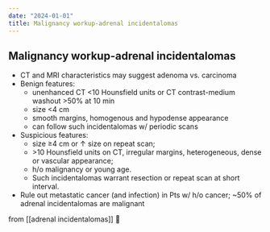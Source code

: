 ```yaml
---
date: "2024-01-01"
title: Malignancy workup-adrenal incidentalomas
---
```



## Malignancy workup-adrenal incidentalomas

- CT and MRI characteristics may suggest adenoma vs. carcinoma
- Benign features:
  - unenhanced CT <10 Hounsfield units or CT contrast-medium washout >50% at 10 min
  - size <4 cm
  - smooth margins, homogenous and hypodense appearance
  - can follow such incidentalomas w/ periodic scans
- Suspicious features:
  - size ≥4 cm or ↑ size on repeat scan;
  - \>10 Hounsfield units on CT, irregular margins, heterogeneous, dense or vascular appearance;
  - h/o malignancy or young age.
  - Such incidentalomas warrant resection or repeat scan at short interval.
- Rule out metastatic cancer (and infection) in Pts w/ h/o cancer; ~50% of adrenal incidentalomas are malignant

from [[adrenal incidentalomas]] 󰒖
